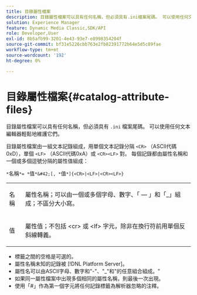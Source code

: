 ```yaml
---
title: 目錄屬性檔案
description: 目錄屬性檔案可以具有任何名稱，但必須具有.ini檔案尾碼。 可以使用任何文本編輯器輕鬆地維護它們。
solution: Experience Manager
feature: Dynamic Media Classic,SDK/API
role: Developer,User
exl-id: 8b5afb99-3201-4e43-93e7-e8998354204f
source-git-commit: bf31e5226cbb763e2fb82391772b64e5d5c89fae
workflow-type: tm+mt
source-wordcount: '192'
ht-degree: 0%

---
```


# 目錄屬性檔案{#catalog-attribute-files}

目錄屬性檔案可以具有任何名稱，但必須具有 `.ini` 檔案尾碼。 可以使用任何文本編輯器輕鬆地維護它們。

目錄屬性檔案由一組文本記錄組成，用單個文本記錄分隔 `<CR>` （ASCII代碼0xD），單個 `<LF>` （ASCII代碼0xA）或 `<CR><LF>` 對。 每個記錄都由屬性名稱和一個或多個逗號分隔的屬性值組成：

`*`名稱`*= *`值`*&#42;[, *`值`*]{<CR>|<LF>|<CR><LF>}`

<table id="simpletable_8454AD549FDA421BA1469CDA44132773"> 
 <tr class="strow"> 
  <td class="stentry"> <p> <span class="codeph"> <span class="varname"> 名稱 </span> </span> </p> </td> 
  <td class="stentry"> <p>屬性名稱；可以由一個或多個字母、數字、「 — 」和「_」組成；不區分大小寫。 </p> </td> 
 </tr> 
 <tr class="strow"> 
  <td class="stentry"> <p> <span class="codeph"> <span class="varname"> 值 </span> </span> </p> </td> 
  <td class="stentry"> <p>屬性值；不包括 <span class="codeph"> &lt;cr&gt; </span>或 <span class="codeph"> &lt;lf&gt; </span> 字元，除非在換行符前用單個反斜線轉義。 </p> </td> 
 </tr> 
</table>

* 標籤之間的空格是可選的。
* 屬性名稱未知的記錄被 [!DNL Platform Server]。
* 屬性名可以由ASCII字母、數字和&quot;-&quot;、&quot;_&quot;和&quot;的任意組合組成。&quot;
* 如果同一屬性檔案中出現多個相同的屬性名稱，則最後一次出現。
* 使用「#」作為第一個字元將任何記錄標籤為解析器忽略的注釋。
